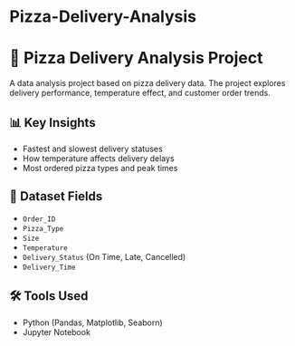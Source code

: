 # Pizza-Delivery-Analysis
# 🍕 Pizza Delivery Analysis Project

A data analysis project based on pizza delivery data. The project explores delivery performance, temperature effect, and customer order trends.

## 📊 Key Insights
- Fastest and slowest delivery statuses
- How temperature affects delivery delays
- Most ordered pizza types and peak times

## 📁 Dataset Fields
- `Order_ID`
- `Pizza_Type`
- `Size`
- `Temperature`
- `Delivery_Status` (On Time, Late, Cancelled)
- `Delivery_Time`

## 🛠 Tools Used
- Python (Pandas, Matplotlib, Seaborn)
- Jupyter Notebook

